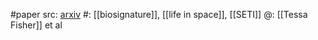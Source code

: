 #paper 
src: [arxiv](https://arxiv.org/abs/1801.06714) 
#: [[biosignature]], [[life in space]], [[SETI]] 
@: [[Tessa Fisher]] et al

